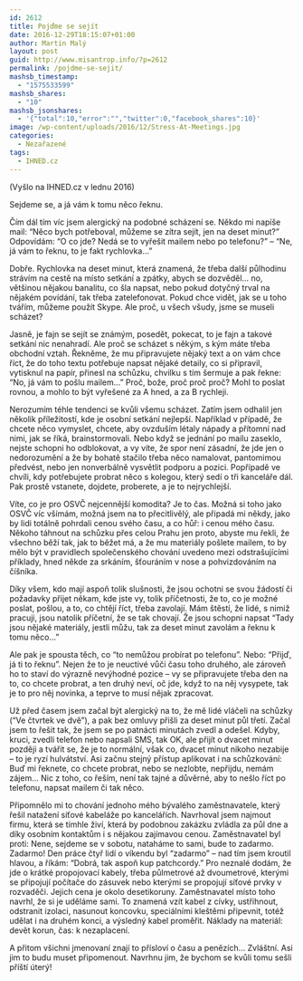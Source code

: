 ```yaml
---
id: 2612
title: Pojďme se sejít
date: 2016-12-29T18:15:07+01:00
author: Martin Malý
layout: post
guid: http://www.misantrop.info/?p=2612
permalink: /pojdme-se-sejit/
mashsb_timestamp:
  - "1575533599"
mashsb_shares:
  - "10"
mashsb_jsonshares:
  - '{"total":10,"error":"","twitter":0,"facebook_shares":10}'
image: /wp-content/uploads/2016/12/Stress-At-Meetings.jpg
categories:
  - Nezařazené
tags:
  - IHNED.cz
---
```

<span style="font-weight: 400;">(Vyšlo na IHNED.cz v lednu 2016)</span>

<span style="font-weight: 400;">Sejdeme se, a já vám k tomu něco řeknu.</span>

<span style="font-weight: 400;">Čím dál tím víc jsem alergický na podobné scházení se. Někdo mi napíše mail: “Něco bych potřeboval, můžeme se zítra sejít, jen na deset minut?” Odpovídám: “O co jde? Nedá se to vyřešit mailem nebo po telefonu?” &#8211; “Ne, já vám to řeknu, to je fakt rychlovka…”</span>

<span style="font-weight: 400;">Dobře. Rychlovka na deset minut, která znamená, že třeba další půlhodinu strávím na cestě na místo setkání a zpátky, abych se dozvěděl… no, většinou nějakou banalitu, co šla napsat, nebo pokud dotyčný trval na nějakém povídání, tak třeba zatelefonovat. Pokud chce vidět, jak se u toho tvářím, můžeme použít Skype. Ale proč, u všech všudy, jsme se museli scházet?</span>

<span style="font-weight: 400;">Jasně, je fajn se sejít se známým, posedět, pokecat, to je fajn a takové setkání nic nenahradí. Ale proč se scházet s někým, s kým máte třeba obchodní vztah. Řekněme, že mu připravujete nějaký text a on vám chce říct, že do toho textu potřebuje napsat nějaké detaily, co si připravil, vytisknul na papír, přinesl na schůzku, chvilku s tím šermuje a pak řekne: “No, já vám to pošlu mailem…” Proč, bože, proč proč proč? Mohl to poslat rovnou, a mohlo to být vyřešené za A hned, a za B rychleji.</span>

<span style="font-weight: 400;">Nerozumím téhle tendenci se kvůli všemu scházet. Zatím jsem odhalil jen několik příležitostí, kde je osobní setkání nejlepší. Například v případě, že chcete něco vymyslet, chcete, aby ovzduším létaly nápady a přítomní nad nimi, jak se říká, brainstormovali. Nebo když se jednání po mailu zaseklo, nejste schopni ho odblokovat, a vy víte, že spor není zásadní, že jde jen o nedorozumění a že by bohatě stačilo třeba něco namalovat, pantomimou předvést, nebo jen nonverbálně vysvětlit podporu a pozici. Popřípadě ve chvíli, kdy potřebujete probrat něco s kolegou, který sedí o tři kanceláře dál. Pak prostě vstanete, dojdete, proberete, a je to nejrychlejší.</span>

<span style="font-weight: 400;">Víte, co je pro OSVČ nejcennější komodita? Je to čas. Možná si toho jako OSVČ víc všímám, možná jsem na to přecitlivělý, ale připadá mi někdy, jako by lidi totálně pohrdali cenou svého času, a co hůř: i cenou mého času. Někoho táhnout na schůzku přes celou Prahu jen proto, abyste mu řekli, že všechno běží tak, jak to běžet má, a že mu materiály pošlete mailem, to by mělo být v pravidlech společenského chování uvedeno mezi odstrašujícími příklady, hned někde za srkáním, šťouráním v nose a pohvizdováním na číšníka.</span>

<span style="font-weight: 400;">Díky všem, kdo mají aspoň tolik slušnosti, že jsou ochotni se svou žádostí či požadavky přijet někam, kde jste vy, tolik příčetnosti, že to, co je možné poslat, pošlou, a to, co chtějí říct, třeba zavolají. Mám štěstí, že lidé, s nimiž pracuji, jsou natolik příčetní, že se tak chovají. Že jsou schopni napsat “Tady jsou nějaké materiály, jestli můžu, tak za deset minut zavolám a řeknu k tomu něco…”</span>

<span style="font-weight: 400;">Ale pak je spousta těch, co “to nemůžou probírat po telefonu”. Nebo: “Přijď, já ti to řeknu”. Nejen že to je neuctivé vůči času toho druhého, ale zároveň ho to staví do výrazně nevýhodné pozice &#8211; vy se připravujete třeba den na to, co chcete probrat, a ten druhý neví, oč jde, když to na něj vysypete, tak je to pro něj novinka, a teprve to musí nějak zpracovat.</span>

<span style="font-weight: 400;">Už před časem jsem začal být alergický na to, že mě lidé vláčeli na schůzky (“Ve čtvrtek ve dvě”), a pak bez omluvy přišli za deset minut půl třetí. Začal jsem to řešit tak, že jsem se po patnácti minutách zvedl a odešel. Kdyby, kruci, zvedli telefon nebo napsali SMS, tak OK, ale přijít o dvacet minut později a tvářit se, že je to normální, však co, dvacet minut nikoho nezabije &#8211; to je ryzí hulvátství. Asi začnu stejný přístup aplikovat i na schůzkování: Buď mi řeknete, co chcete probrat, nebo se nezlobte, nepřijdu, nemám zájem… Nic z toho, co řeším, není tak tajné a důvěrné, aby to nešlo říct po telefonu, napsat mailem či tak něco.</span>

<span style="font-weight: 400;">Připomnělo mi to chování jednoho mého bývalého zaměstnavatele, který řešil natažení síťové kabeláže po kancelářích. Navrhoval jsem najmout firmu, která se tímhle živí, která by podobnou zakázku zvládla za půl dne a díky osobním kontaktům i s nějakou zajímavou cenou. Zaměstnavatel byl proti: Nene, sejdeme se v sobotu, nataháme to sami, bude to zadarmo. Zadarmo! Den práce čtyř lidí o víkendu byl “zadarmo” &#8211; nad tím jsem kroutil hlavou, a říkám: “Dobrá, tak aspoň kup patchcordy.” Pro neznalé dodám, že jde o krátké propojovací kabely, třeba půlmetrové až dvoumetrové, kterými se připojují počítače do zásuvek nebo kterými se propojují síťové prvky v rozvaděči. Jejich cena je okolo desetikoruny. Zaměstnavatel místo toho navrhl, že si je uděláme sami. To znamená vzít kabel z cívky, ustřihnout, odstranit izolaci, nasunout koncovku, speciálními kleštěmi připevnit, totéž udělat i na druhém konci, a výsledný kabel proměřit. Náklady na materiál: devět korun, čas: k nezaplacení.</span>

<span style="font-weight: 400;">A přitom všichni jmenovaní znají to přísloví o času a penězích… Zvláštní. Asi jim to budu muset připomenout. Navrhnu jim, že bychom se kvůli tomu sešli příští úterý!</span>